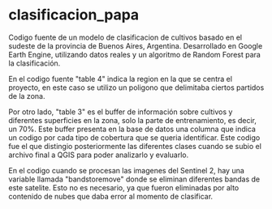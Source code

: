 # clasificacion_papa
Codigo fuente de un modelo de clasificacion de cultivos basado en el sudeste de la provincia de Buenos Aires, Argentina. Desarrollado en Google Earth Engine, utilizando datos reales y un algoritmo de Random Forest para la clasificación.

En el codigo fuente "table 4" indica la region en la que se centra el proyecto, en este caso se utilizo un poligono que delimitaba ciertos partidos de la zona.

Por otro lado, "table 3" es el buffer de información sobre cultivos y diferentes superficies en la zona, solo la parte de entrenamiento, es decir, un 70%.
Este buffer presenta en la base de datos una columna que indica un codigo por cada tipo de cobertura que se queria identificar.
Este codigo fue el que distingio posteriormente las diferentes clases cuando se subio el archivo final a QGIS para poder analizarlo y evaluarlo.

En el codigo cuando se procesan las imagenes del Sentinel 2, hay una variable llamada "bandstoremove" donde se eliminan diferentes bandas de este satelite.
Esto no es necesario, ya que fueron eliminadas por alto contenido de nubes que daba error al momento de clasificar.
